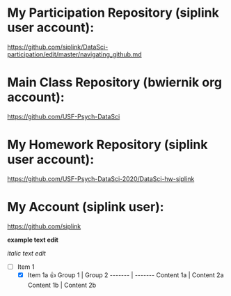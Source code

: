 
# My Participation Repository (siplink user account):
https://github.com/siplink/DataSci-participation/edit/master/navigating_github.md

# Main Class Repository (bwiernik org account):
https://github.com/USF-Psych-DataSci

# My Homework Repository (siplink user account):
https://github.com/USF-Psych-DataSci-2020/DataSci-hw-siplink

# My Account (siplink user):
https://github.com/siplink

**example text edit**

*italic text edit*

* [ ] Item 1
  * [x] Item 1a :+1:
Group 1 | Group 2
------- | -------
Content 1a | Content 2a
Content 1b | Content 2b

